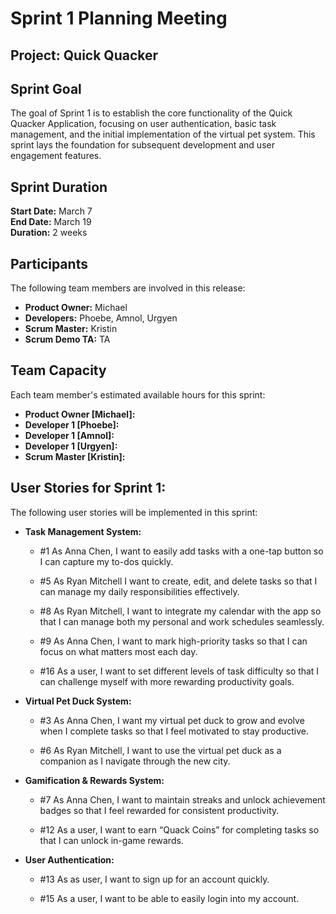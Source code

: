 # Sprint 1 Planning Meeting

## Project: Quick Quacker

## Sprint Goal
The goal of Sprint 1 is to establish the core functionality of the Quick Quacker Application, focusing on user authentication, basic task management, and the initial implementation of the virtual pet system. This sprint lays the foundation for subsequent development and user engagement features.

## Sprint Duration
**Start Date:** March 7  
**End Date:** March 19  
**Duration:** 2 weeks  

## Participants 
The following team members are involved in this release:
- **Product Owner:** Michael
- **Developers:** Phoebe, Amnol, Urgyen
- **Scrum Master:** Kristin
- **Scrum Demo TA:** TA 

## Team Capacity
Each team member's estimated available hours for this sprint:
- **Product Owner [Michael]:** 
- **Developer 1 [Phoebe]:**
- **Developer 1 [Amnol]:**
- **Developer 1 [Urgyen]:** 
- **Scrum Master [Kristin]:**

## User Stories for Sprint 1:
The following user stories will be implemented in this sprint:
- **Task Management System:**
  - #1 As Anna Chen, I want to easily add tasks with a one-tap button so I can capture my to-dos quickly.
    
  - #5 As Ryan Mitchell I want to create, edit, and delete tasks so that I can manage my daily responsibilities effectively.
    
  - #8 As Ryan Mitchell, I want to integrate my calendar with the app so that I can manage both my personal and work schedules seamlessly.

  - #9 As Anna Chen, I want to mark high-priority tasks so that I can focus on what matters most each day.
 
  - #16 As a user, I want to set different levels of task difficulty so that I can challenge myself with more rewarding productivity goals.

- **Virtual Pet Duck System:**
  - #3 As Anna Chen, I want my virtual pet duck to grow and evolve when I complete tasks so that I feel motivated to stay productive.
    
  - #6 As Ryan Mitchell, I want to use the virtual pet duck as a companion as I navigate through the new city.
 
- **Gamification & Rewards System:**
  - #7 As Anna Chen, I want to maintain streaks and unlock achievement badges so that I feel rewarded for consistent productivity.
 
  - #12 As a user, I want to earn “Quack Coins” for completing tasks so that I can unlock in-game rewards.
 
- **User Authentication:**
  - #13 As as user, I want to sign up for an account quickly.
 
  - #15 As a user, I want to be able to easily login into my account.


